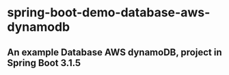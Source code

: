 # spring-boot-demo-database-aws-dynamodb
An example Database AWS dynamoDB, project in Spring Boot 3.1.5
----------------------------------------------------------------